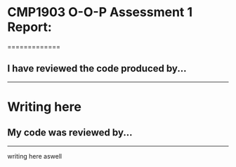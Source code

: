 #  CMP1903 O-O-P Assessment 1 Report:
=============
## I have reviewed the code produced by...
-------------
Writing here
=============
## My code was reviewed by...
-------------
writing here aswell